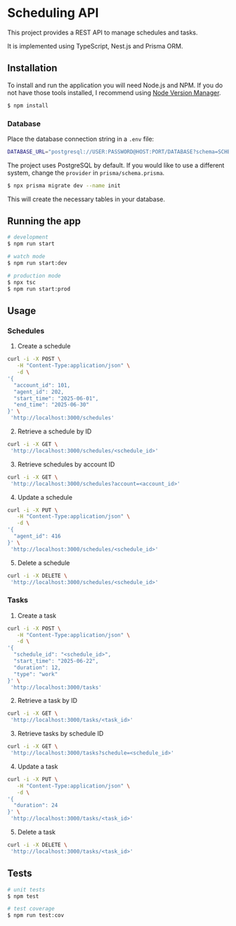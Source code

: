# Scheduling API

This project provides a REST API to manage schedules and tasks.

It is implemented using TypeScript, Nest.js and Prisma ORM.

## Installation

To install and run the application you will need Node.js and NPM. If you do not have those tools installed, I recommend using [Node Version Manager](https://github.com/nvm-sh/nvm).

```bash
$ npm install
```

### Database

Place the database connection string in a `.env` file:

```bash
DATABASE_URL="postgresql://USER:PASSWORD@HOST:PORT/DATABASE?schema=SCHEMA"
```

The project uses PostgreSQL by default. If you would like to use a different system, change the `provider` in `prisma/schema.prisma`.

```bash
$ npx prisma migrate dev --name init
```

This will create the necessary tables in your database.

## Running the app

```bash
# development
$ npm run start

# watch mode
$ npm run start:dev

# production mode
$ npx tsc
$ npm run start:prod
```

## Usage

### Schedules

1. Create a schedule

```bash
curl -i -X POST \
   -H "Content-Type:application/json" \
   -d \
'{
  "account_id": 101,
  "agent_id": 202,
  "start_time": "2025-06-01",
  "end_time": "2025-06-30"
}' \
 'http://localhost:3000/schedules'
```

2. Retrieve a schedule by ID

```bash
curl -i -X GET \
 'http://localhost:3000/schedules/<schedule_id>'
```

3. Retrieve schedules by account ID

```bash
curl -i -X GET \
 'http://localhost:3000/schedules?account=<account_id>'
```

4. Update a schedule

```bash
curl -i -X PUT \
   -H "Content-Type:application/json" \
   -d \
'{
  "agent_id": 416
}' \
 'http://localhost:3000/schedules/<schedule_id>'
```

5. Delete a schedule

```bash
curl -i -X DELETE \
 'http://localhost:3000/schedules/<schedule_id>'
```

### Tasks

1. Create a task

```bash
curl -i -X POST \
   -H "Content-Type:application/json" \
   -d \
'{
  "schedule_id": "<schedule_id>",
  "start_time": "2025-06-22",
  "duration": 12,
  "type": "work"
}' \
 'http://localhost:3000/tasks'
```

2. Retrieve a task by ID

```bash
curl -i -X GET \
 'http://localhost:3000/tasks/<task_id>'
```

3. Retrieve tasks by schedule ID

```bash
curl -i -X GET \
 'http://localhost:3000/tasks?schedule=<schedule_id>'
```

4. Update a task

```bash
curl -i -X PUT \
   -H "Content-Type:application/json" \
   -d \
'{
  "duration": 24
}' \
 'http://localhost:3000/tasks/<task_id>'
```

5. Delete a task

```bash
curl -i -X DELETE \
 'http://localhost:3000/tasks/<task_id>'
```

## Tests

```bash
# unit tests
$ npm test

# test coverage
$ npm run test:cov
```
